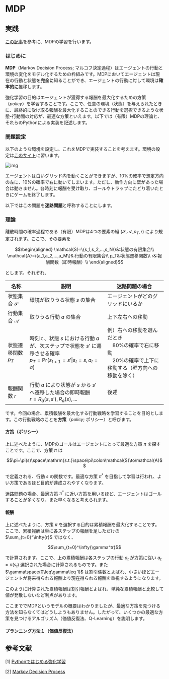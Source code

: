 # MDP

## 実践

[この記事](https://qiita.com/Hironsan/items/56f6c0b2f4cfd28dd906)を参考に、MDPの学習を行います。

### はじめに

**MDP**（Markov Decision Process; マルコフ決定過程）はエージェントの行動と環境の変化をモデル化するための枠組みです。MDPにおいてエージェントは現在の行動と状態を**完全に**知ることができ、エージェントの行動に対して環境は**確率的に**推移します。

強化学習の目的はエージェントが獲得する報酬を最大化するための方策（*policy*）を学習することです。ここで、任意の環境（状態）を与えられたときに、最終的に受け取る報酬を最大化することのできる行動を選択できるような状態-行動間の対応が、最適な方策といえます。以下では（有限）MDPの理論と、それらのPythonによる実装を記述します。

### 問題設定

以下のような環境を設定し、これをMDPで実装することを考えます。環境の設定は[このサイト](https://qiita.com/Hironsan/items/56f6c0b2f4cfd28dd906#問題設定)に習います。

![img](imgs/extimgs/doc_MDP_img1.webp)

エージェントは白いグリッド内を動くことができますが、10%の確率で想定方向の左に、10%の確率で右に動いてしまいます。ただし、動作方向に壁があった場合は動きません。各時刻に報酬を受け取り、ゴールやトラップにたどり着いたときにゲームを終了します。

以下ではこの問題を**迷路問題**と呼称することにします。

### 理論

離散時間の確率過程である（有限）MDPは4つの要素の組 $(\mathcal{S, A}, p_T, r)$ により規定されます。ここで、その要素を

$$\begin{aligned}
\mathcal{S}=\{s_1,s_2,...,s_N\}&:状態の有限集合\\
\mathcal{A}=\{a_1,a_2,...,a_M\}&:行動の有限集合\\
p_T&:状態遷移関数\\
r&:報酬関数（即時報酬）\\
\end{aligned}$$

とします。それぞれ、

|名称|説明|迷路問題の場合|
|-|-|-|
|状態集合 $\mathcal S$ |環境が取りうる状態 $s$ の集合|エージェントがどのグリッドにいるか|
|行動集合 $\mathcal A$ |取りうる行動 $a$ の集合|上下左右への移動|
|状態遷移関数 $p_T$ | 時刻 $t$ 、状態 $s$ における行動 $a$ が、次ステップで状態を $s'$ に遷移させる確率<br> $p_T=\mathrm{Pr}(s_{t+1}=s'\|s_t=s,a_t=a)$ |例）右への移動を選んだとき<br>　80%の確率で右に移動<br>　20%の確率で上下に移動する（壁方向への移動を除く）|
|報酬関数 $r$ |行動 $a$ により状態が $s$ から $s'$ へ遷移した場合の即時報酬<br> $r=R_a(s,s'), R_a(s),...$ |後述|

です。今回の場合、累積報酬を最大化する行動戦略を学習することを目的とします。この行動戦略のことを**方策**（*policy*; ポリシー）と呼びます。

#### 方策（ポリシー）

上に述べたように、MDPのゴールはエージェントにとって最適な方策 $\pi$ を探すことです。ここで、方策 $\pi$ は

$$\pi=\pi(s)\space\mathrm{s.t.}\space\pi\colon\mathcal{S}\to\mathcal{A}$$

で定義される、行動 $s$ の関数です。最適な方策 $\pi^*$ を目指して学習は行われ、よい方策であるほど目的が達成されやすくなります。

迷路問題の場合、最適方策 $\pi^*$ に近い方策を用いるほど、エージェントはゴールすることが多くなり、また早くなると考えられます。

#### 報酬

上に述べたように、方策 $\pi$ を選択する目的は累積報酬を最大化することです。ここで、累積報酬は単に各ステップの報酬を足しただけの $\sum_{t=0}^\infty{r}$ ではなく、

$$\sum_{t=0}^\infty{\gamma^tr}$$

で計算されます。ここで、上の累積報酬は各ステップの行動 $a_t$ が方策に従い $a_t=\pi(s_t)$ 選択された場合に計算されるものです。また $\gamma\space(0\leq\gamma\leq 1)$ は割引係数とよばれ、小さいほどエージェントが将来得られる報酬より現在得られる報酬を重視するようになります。

このように計算された累積報酬は割引報酬とよばれ、単純な累積報酬と比較して値が発散しないなど利点があります。

ここまででMDPというモデルの概要はわかりましたが、最適な方策を見つける方法を知らなくてはどうしようもありません。したがって、いくつかの最適な方策を見つけるアルゴリズム（価値反復法、Q-Learning）を説明します。

#### プランニング方法１（価値反復法）



## 参考文献

[1] [Pythonではじめる強化学習](https://qiita.com/Hironsan/items/56f6c0b2f4cfd28dd906)

[2] [Markov Decision Process](https://en.wikipedia.org/wiki/Markov_decision_process)